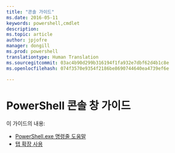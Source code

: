 ```yaml
---
title: "콘솔 가이드"
ms.date: 2016-05-11
keywords: powershell,cmdlet
description: 
ms.topic: article
author: jpjofre
manager: dongill
ms.prod: powershell
translationtype: Human Translation
ms.sourcegitcommit: 03ac4b90d299b316194f1fa932e7dbf62d4b1c8e
ms.openlocfilehash: 074f3570e9354f2186be8690744640ea4739ef6e

---
```


#  PowerShell 콘솔 창 가이드

이 가이드의 내용:
-  [PowerShell.exe 명령줄 도움말](console/PowerShell.exe-Command-Line-Help.md)
-  [탭 확장 사용](console/Using-Tab-Expansion.md)




<!--HONumber=Aug16_HO3-->


